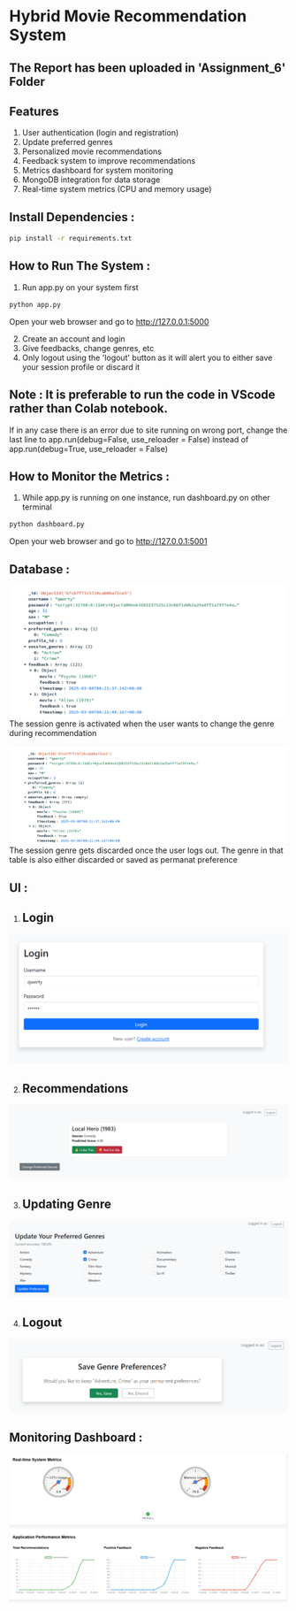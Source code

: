 # Hybrid Movie Recommendation System

## The Report has been uploaded in 'Assignment_6' Folder

## Features
1. User authentication (login and registration)
2. Update preferred genres
3. Personalized movie recommendations
4. Feedback system to improve recommendations
5. Metrics dashboard for system monitoring
6. MongoDB integration for data storage
7. Real-time system metrics (CPU and memory usage)


## Install Dependencies :
```bash
pip install -r requirements.txt

```
## How to Run The System :
1. Run app.py on your system first 

```bash
python app.py
```
Open your web browser and go to http://127.0.0.1:5000

2. Create an account and login
3. Give feedbacks, change genres, etc
4. Only logout using the 'logout' button as it will alert you to either save your session profile or discard it

## Note : It is preferable to run the code in VScode rather than Colab notebook. 
If in any case there is an error due to site running on wrong port, change the last line to app.run(debug=False, use_reloader = False) instead of app.run(debug=True, use_reloader = False)

## How to Monitor the Metrics : 

1. While app.py is running on one instance, run dashboard.py on other terminal

```bash
python dashboard.py
```
Open your web browser and go to http://127.0.0.1:5001


## Database :
![alt text](Images/image.png)
The session genre is activated when the user wants to change the genre during recommendation

![alt text](Images/image1.png)
The session genre gets discarded once the user logs out. The genre in that table is also either discarded or saved as permanat preference


## UI : 
1. ## Login 
![alt text](Images/image3.png)

2. ## Recommendations
![alt text](Images/image4.png)

3. ## Updating Genre
![alt text](Images/image5.png)

4. ## Logout
![alt text](Images/image6.png)

## Monitoring Dashboard :

![alt text](Images/image7.png)
